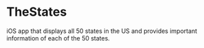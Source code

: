# TheStates
iOS app that displays all 50 states in the US and provides important information of each of the 50 states.
